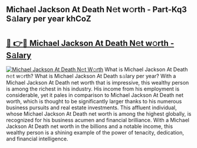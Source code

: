 ## Michael Jackson At Death N𝚎t w𝚘rth - Part-Kq3 S𝚊lary per year khCoZ

# <h2><a href="http://gc02pvq.nevu.top/?p=Michael+Jackson+At+Death">🔗 👉🔴 Michael Jackson At Death N𝚎t w𝚘rth - S𝚊lary</a></h2>

[![Michael Jackson At Death N𝚎t W𝚘rth](https://i.imgur.com/Oavwk0R.jpeg)](http://gc02pvq.nevu.top/?p=Michael+Jackson+At+Death)
What is Michael Jackson At Death n𝚎t w𝚘rth? What is Michael Jackson At Death s𝚊lary per year?
With a Michael Jackson At Death net worth that is impressive, this wealthy person is among the richest in his industry. His income from his employment is considerable, yet it pales in comparison to Michael Jackson At Death net worth, which is thought to be significantly larger thanks to his numerous business pursuits and real estate investments. This affluent individual, whose Michael Jackson At Death net worth is among the highest globally, is recognized for his business acumen and financial brilliance. With a Michael Jackson At Death net worth in the billions and a notable income, this wealthy person is a shining example of the power of tenacity, dedication, and financial intelligence.
